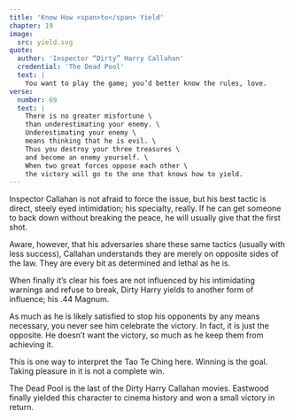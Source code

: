 ```yaml
---
title: 'Know How <span>to</span> Yield'
chapter: 19
image:
  src: yield.svg
quote:
  author: 'Inspector “Dirty” Harry Callahan'
  credential: 'The Dead Pool'
  text: |
    You want to play the game; you’d better know the rules, love.
verse:
  number: 69
  text: |
    There is no greater misfortune \
    than underestimating your enemy. \
    Underestimating your enemy \
    means thinking that he is evil. \
    Thus you destroy your three treasures \
    and become an enemy yourself. \
    When two great forces oppose each other \
    the victory will go to the one that knows how to yield.
---
```


Inspector Callahan is not afraid to force the issue,
but his best tactic is direct, steely eyed intimidation; his specialty, really.
If he can get someone to back down without breaking the peace,
he will usually give that the first shot.

Aware, however,
that his adversaries share these same tactics (usually with less success),
Callahan understands they are merely on opposite sides of the law.
They are every bit as determined and lethal as he is.

When finally it’s clear his foes are not influenced by his
intimidating warnings and refuse to break,
Dirty Harry yields to another form of influence; his .44 Magnum.

As much as he is likely satisfied to stop his opponents by any means necessary,
you never see him celebrate the victory. In fact, it is just the opposite.
He doesn’t want the victory, so much as he keep them from achieving it.

This is one way to interpret the Tao Te Ching here.
Winning is the goal.
Taking pleasure in it is not a complete win.

The Dead Pool is the last of the Dirty Harry Callahan movies.
Eastwood finally yielded this character to
cinema history and won a small victory in return.
